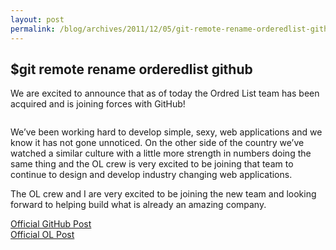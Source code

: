 ```yaml
---
layout: post
permalink: /blog/archives/2011/12/05/git-remote-rename-orderedlist-github/
---
```


<div class="article-header">
</div>

<article>
	<h1>$git remote rename orderedlist github</h1>
	<p>We are excited to announce that as of today the Ordred List team has been acquired and is joining forces with GitHub!</p>
	<p><img src="http://c.gr4m.com/image/1Q273q3B3x17/image" alt="" /></p>
	<p>We&#8217;ve been working hard to develop simple, sexy, web applications and we know it has not gone unnoticed. On the other side of the country we&#8217;ve watched a similar culture with a little more strength in numbers doing the same thing and the OL crew is very excited to be joining that team to continue to design and develop industry changing web applications.</p>
	<p>The OL crew and I are very excited to be joining the new team and looking forward to helping build what is already an amazing company.</p>
	<p><a href="https://github.com/blog/993-ordered-list-is-a-githubber">Official GitHub Post</a><br />
	<a href="http://orderedlist.com/blog/articles/ordered-list-acquired-by-github/">Official OL Post</a></p>

</article>